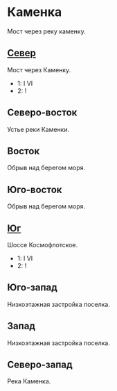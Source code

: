 # Каменка

Мост через реку каменку.

## [Север](./590020.md)

Мост через Каменку.

* 1:    I   VI
* 2:    !

## Северо-восток

Устье реки Каменки.

## Восток

Обрыв над берегом моря.

## Юго-восток

Обрыв над берегом моря.

## [Юг](./590040.md)

Шоссе Космофлотское.

* 1:    I   VI
* 2:    !

## Юго-запад

Низкоэтажная застройка поселка.

## Запад

Низкоэтажная застройка поселка.

## Северо-запад

Река Каменка.
